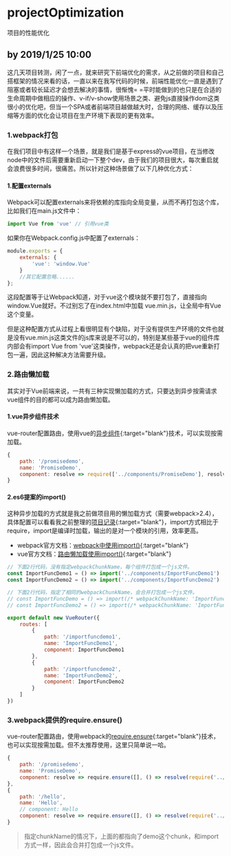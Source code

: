 # projectOptimization
项目的性能优化

by 2019/1/25 10:00
----------------------------------
这几天项目转测，闲了一点，就来研究下前端优化的需求，从之前做的项目和自己搭框架的情况来看的话，一直以来在我写代码的时候，前端性能优化一直是遇到了阻塞或者较长延迟才会想去解决的事情，很惭愧=  =平时能做到的也只是在合适的生命周期中做相应的操作、v-if/v-show使用场景之类、避免js直接操作dom这类很小的优化吧，但当一个SPA或者前端项目越做越大时，合理的网络、缓存以及压缩等方面的优化会让项目在生产环境下表现的更有效率。  

### 1.webpack打包
在我们项目中有这样一个场景，就是我们是基于express的vue项目，在当修改node中的文件后需要重新启动一下整个dev，由于我们的项目很大，每次重启就会浪费很多时间，很痛苦。所以针对这种场景做了以下几种优化方式：
#### 1.配置externals
Webpack可以配置externals来将依赖的库指向全局变量，从而不再打包这个库，比如我们在main.js文件中：
```javascript
import Vue from	'vue' // 引用vue类
```

如果你在Webpack.config.js中配置了externals：
```javascript
module.exports = {
    externals: {
        'vue': 'window.Vue'
    }
    //其它配置忽略...... 
};
```
这段配置等于让Webpack知道，对于vue这个模块就不要打包了，直接指向window.Vue就好。不过别忘了在index.html中加载 vue.min.js，让全局中有Vue这个变量。  

但是这种配置方式从过程上看很明显有个缺陷，对于没有提供生产环境的文件也就是没有vue.min.js这类文件的js库来说是不可以的，特别是某些基于vue的组件库内部会有import Vue from 'vue'这类操作，webpack还是会认真的把vue重新打包一遍，因此这种解决方法需要升级。

### 2.路由懒加载
其实对于Vue前端来说，一共有三种实现懒加载的方式，只要达到异步按需请求vue组件的目的都可以成为路由懒加载。

#### 1.vue异步组件技术
vue-router配置路由，使用vue的[异步组件](https://cn.vuejs.org/v2/guide/components-dynamic-async.html#%E5%BC%82%E6%AD%A5%E7%BB%84%E4%BB%B6){:target="blank"}技术，可以实现按需加载。  
```javascript
{
    path: '/promisedemo',
    name: 'PromiseDemo',
    component: resolve => require(['../components/PromiseDemo'], resolve)
}
```  

#### 2.es6提案的import()
这种异步加载的方式就是我之前做项目用的懒加载方式（需要webpack>2.4），具体配置可以看看我之前整理的[项目记录](https://github.com/Alexandermclean/Security-Cloud-Project/blob/master/Readme.md#1%E8%B7%AF%E7%94%B1router){:target="blank"}，import方式相比于require，import是编译时加载，输出的是对一个模块的引用，效率更高。
* webpack官方文档：[webpack中使用import()](https://webpack.docschina.org/guides/code-splitting/#%E5%8A%A8%E6%80%81%E5%AF%BC%E5%85%A5-dynamic-imports-){:target="blank"}  
* vue官方文档：[路由懒加载使用import()](https://router.vuejs.org/zh/guide/advanced/lazy-loading.html){:target="blank"}  
```javascript
// 下面2行代码，没有指定webpackChunkName，每个组件打包成一个js文件。
const ImportFuncDemo1 = () => import('../components/ImportFuncDemo1')
const ImportFuncDemo2 = () => import('../components/ImportFuncDemo2')

// 下面2行代码，指定了相同的webpackChunkName，会合并打包成一个js文件。
// const ImportFuncDemo = () => import(/* webpackChunkName: 'ImportFuncDemo' */ '../components/ImportFuncDemo')
// const ImportFuncDemo2 = () => import(/* webpackChunkName: 'ImportFuncDemo' */ '../components/ImportFuncDemo2')

export default new VueRouter({
    routes: [
        {
            path: '/importfuncdemo1',
            name: 'ImportFuncDemo1',
            component: ImportFuncDemo1
        },
        {
            path: '/importfuncdemo2',
            name: 'ImportFuncDemo2',
            component: ImportFuncDemo2
        }
    ]
})
```

### 3.webpack提供的require.ensure()
vue-router配置路由，使用webpack的[require.ensure](https://webpack.docschina.org/api/module-methods#require-ensure){:target="blank"}技术，也可以实现按需加载。但不太推荐使用，这里只简单说一哈。  
```javascript
{
    path: '/promisedemo',
    name: 'PromiseDemo',
    component: resolve => require.ensure([], () => resolve(require('../components/PromiseDemo')), 'demo')
},
{
    path: '/hello',
    name: 'Hello',
    // component: Hello
    component: resolve => require.ensure([], () => resolve(require('../components/Hello')), 'demo')
}
```
> 指定chunkName的情况下，上面的都指向了demo这个chunk，和import方式一样，因此会合并打包成一个js文件。